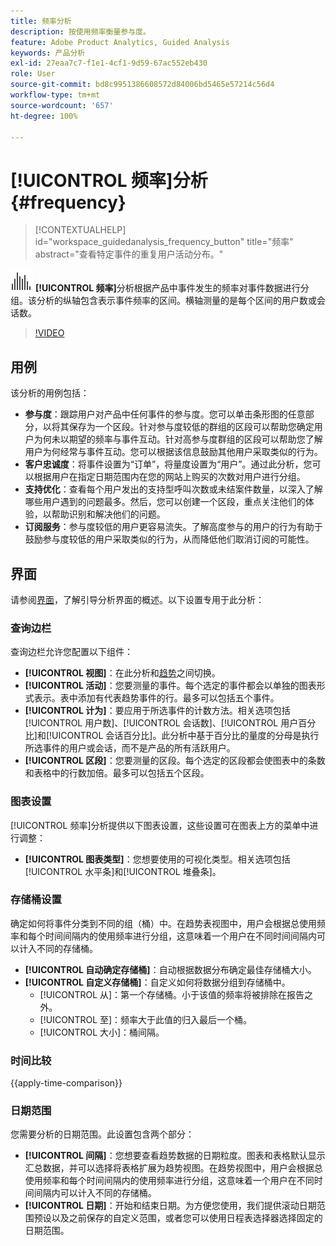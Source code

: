 ```yaml
---
title: 频率分析
description: 按使用频率衡量参与度。
feature: Adobe Product Analytics, Guided Analysis
keywords: 产品分析
exl-id: 27eaa7c7-f1e1-4cf1-9d59-67ac552eb430
role: User
source-git-commit: bd8c9951386608572d84006bd5465e57214c56d4
workflow-type: tm+mt
source-wordcount: '657'
ht-degree: 100%

---
```


# [!UICONTROL 频率]分析 {#frequency}

<!-- markdownlint-disable MD034 -->

>[!CONTEXTUALHELP]
>id="workspace_guidedanalysis_frequency_button"
>title="频率"
>abstract="查看特定事件的重复用户活动分布。"

<!-- markdownlint-enable MD034 -->

![频率](/help/assets/icons/Histogram.svg) **[!UICONTROL 频率]**&#x200B;分析根据产品中事件发生的频率对事件数据进行分组。该分析的纵轴包含表示事件频率的区间。横轴测量的是每个区间的用户数或会话数。

>[!VIDEO](https://video.tv.adobe.com/v/3428089/?quality=12&learn=on)

## 用例

该分析的用例包括：

* **参与度**：跟踪用户对产品中任何事件的参与度。您可以单击条形图的任意部分，以将其保存为一个区段。针对参与度较低的群组的区段可以帮助您确定用户为何未以期望的频率与事件互动。针对高参与度群组的区段可以帮助您了解用户为何经常与事件互动。您可以根据该信息鼓励其他用户采取类似的行为。
* **客户忠诚度**：将事件设置为“订单”，将量度设置为“用户”。通过此分析，您可以根据用户在指定日期范围内在您的网站上购买的次数对用户进行分组。
* **支持优化**：查看每个用户发出的支持型呼叫次数或未结案件数量，以深入了解哪些用户遇到的问题最多。然后，您可以创建一个区段，重点关注他们的体验，以帮助识别和解决他们的问题。
* **订阅服务**：参与度较低的用户更容易流失。了解高度参与的用户的行为有助于鼓励参与度较低的用户采取类似的行为，从而降低他们取消订阅的可能性。

## 界面

请参阅[界面](../overview.md#interface)，了解引导分析界面的概述。以下设置专用于此分析：

### 查询边栏

查询边栏允许您配置以下组件：

* **[!UICONTROL 视图]**：在此分析和[趋势](trends.md)之间切换。
* **[!UICONTROL 活动]**：您要测量的事件。每个选定的事件都会以单独的图表形式表示。表中添加有代表趋势事件的行。最多可以包括五个事件。
* **[!UICONTROL 计为]**：要应用于所选事件的计数方法。相关选项包括[!UICONTROL 用户数]、[!UICONTROL 会话数]、[!UICONTROL 用户百分比]和[!UICONTROL 会话百分比]。此分析中基于百分比的量度的分母是执行所选事件的用户或会话，而不是产品的所有活跃用户。
* **[!UICONTROL 区段]**：您要测量的区段。每个选定的区段都会使图表中的条数和表格中的行数加倍。最多可以包括五个区段。

### 图表设置

[!UICONTROL 频率]分析提供以下图表设置，这些设置可在图表上方的菜单中进行调整：

* **[!UICONTROL 图表类型]**：您想要使用的可视化类型。相关选项包括[!UICONTROL 水平条]和[!UICONTROL 堆叠条]。

### 存储桶设置

确定如何将事件分类到不同的组（桶）中。在趋势表视图中，用户会根据总使用频率和每个时间间隔内的使用频率进行分组，这意味着一个用户在不同时间间隔内可以计入不同的存储桶。

* **[!UICONTROL 自动确定存储桶]**：自动根据数据分布确定最佳存储桶大小。
* **[!UICONTROL 自定义存储桶]**：自定义如何将数据分组到存储桶中。
   * [!UICONTROL 从]：第一个存储桶。小于该值的频率将被排除在报告之外。
   * [!UICONTROL 至]：频率大于此值的归入最后一个桶。
   * [!UICONTROL 大小]：桶间隔。

### 时间比较

{{apply-time-comparison}}

### 日期范围

您需要分析的日期范围。此设置包含两个部分：

* **[!UICONTROL 间隔]**：您想要查看趋势数据的日期粒度。图表和表格默认显示汇总数据，并可以选择将表格扩展为趋势视图。在趋势视图中，用户会根据总使用频率和每个时间间隔内的使用频率进行分组，这意味着一个用户在不同时间间隔内可以计入不同的存储桶。
* **[!UICONTROL 日期]**：开始和结束日期。为方便您使用，我们提供滚动日期范围预设以及之前保存的自定义范围，或者您可以使用日程表选择器选择固定的日期范围。


<!--
## Example

See below foran example of the analysis.

![Frequency](../assets/frequency.png)

-->
